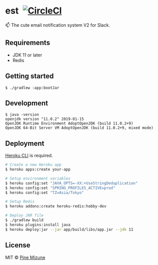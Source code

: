 # est &nbsp;[![CircleCI](https://circleci.com/gh/pine/est.svg?style=shield&circle-token=5da684fe3eb45157e7b6069434a82bf37c95fa0f)](https://circleci.com/gh/pine/est)
:mailbox: The cute email notification system V2 for Slack.

## Requirements

- JDK 11 or later
- Redis

## Getting started

```
$ ./gradlew :app:bootJar
```

## Development

```
$ java -version
openjdk version "11.0.2" 2019-01-15
OpenJDK Runtime Environment AdoptOpenJDK (build 11.0.2+9)
OpenJDK 64-Bit Server VM AdoptOpenJDK (build 11.0.2+9, mixed mode)
```

## Deployment
[Heroku CLI](https://devcenter.heroku.com/articles/heroku-cli) is required.

```bash
# Create a new Heroku app
$ heroku apps:create your-app

# Setup environment variables
$ heroku config:set "JAVA_OPTS=-XX:+UseStringDeduplication"
$ heroku config:set "SPRING_PROFILES_ACTIVE=prod"
$ heroku config:set "TZ=Asia/Tokyo"

# Setup Redis
$ heroku addons:create heroku-redis:hobby-dev

# Deploy JAR file
$ ./gradlew build
$ heroku plugins:install java
$ heroku deploy:jar --jar app/build/libs/app.jar --jdk 11
```

## License
MIT &copy; [Pine Mizune](https://profile.pine.moe)
